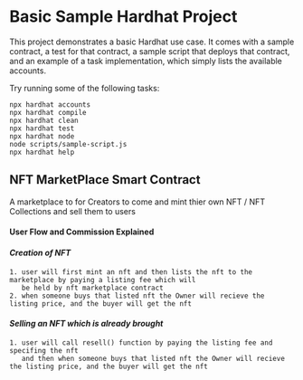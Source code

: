 # Basic Sample Hardhat Project

This project demonstrates a basic Hardhat use case. It comes with a sample contract, a test for that contract, a sample script that deploys that contract, and an example of a task implementation, which simply lists the available accounts.

Try running some of the following tasks:

```shell
npx hardhat accounts
npx hardhat compile
npx hardhat clean
npx hardhat test
npx hardhat node
node scripts/sample-script.js
npx hardhat help
```

## NFT MarketPlace Smart Contract

A marketplace to for Creators to come and mint thier own NFT / NFT Collections and sell them to users

#### User Flow and Commission Explained

#### _Creation of NFT_

    1. user will first mint an nft and then lists the nft to the marketplace by paying a listing fee which will
       be held by nft marketplace contract
    2. when someone buys that listed nft the Owner will recieve the listing price, and the buyer will get the nft

#### _Selling an NFT which is already brought_

    1. user will call resell() function by paying the listing fee and specifing the nft
       and then when someone buys that listed nft the Owner will recieve the listing price, and the buyer will get the nft
